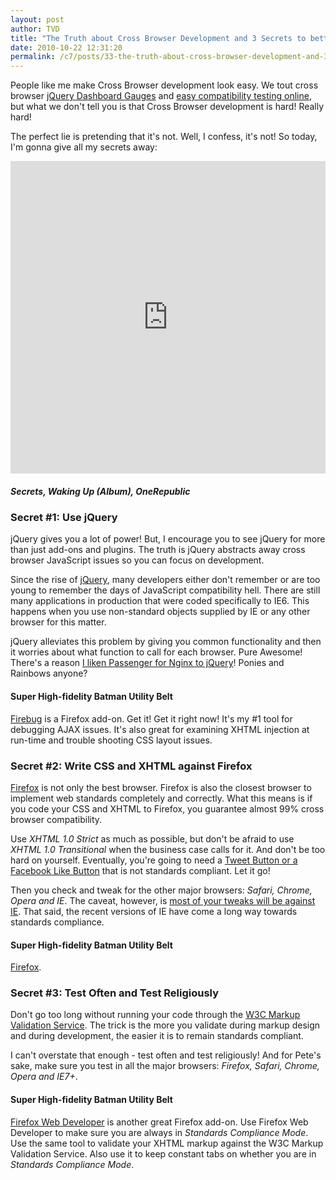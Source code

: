```yaml
---
layout: post
author: TVD
title: "The Truth about Cross Browser Development and 3 Secrets to better Compatibility"
date: 2010-10-22 12:31:20
permalink: /c7/posts/33-the-truth-about-cross-browser-development-and-3-secrets-to-better-compatibility
---
```


People like me make Cross Browser development look easy. We tout cross browser [jQuery Dashboard Gauges][1] and [easy compatibility testing online][2], but what we don't tell you is that Cross Browser development is hard! Really hard!

The perfect lie is pretending that it's not. Well, I confess, it's not! So today, I'm gonna give all my secrets away:

<iframe width="100%" height="500" src="https://www.youtube.com/embed/qHm9MG9xw1o" frameborder="0" allowfullscreen></iframe>

##### Secrets, Waking Up (Album), OneRepublic

### Secret #1: Use jQuery

jQuery gives you a lot of power! But, I encourage you to see jQuery for more than just add-ons and plugins. The truth is jQuery abstracts away cross browser JavaScript issues so you can focus on development.

Since the rise of [jQuery][3], many developers either don't remember or are too young to remember the days of JavaScript compatibility hell. There are still many applications in production that were coded specifically to IE6. This happens when you use non-standard objects supplied by IE or any other browser for this matter.

jQuery alleviates this problem by giving you common functionality and then it worries about what function to call for each browser. Pure Awesome! There's a reason [I liken Passenger for Nginx to jQuery][4]! Ponies and Rainbows anyone?

#### Super High-fidelity Batman Utility Belt

[Firebug][5] is a Firefox add-on. Get it! Get it right now! It's my #1 tool for debugging AJAX issues. It's also great for examining XHTML injection at run-time and trouble shooting CSS layout issues.

### Secret #2: Write CSS and XHTML against Firefox

[Firefox][6] is not only the best browser. Firefox is also the closest browser to implement web standards completely and correctly. What this means is if you code your CSS and XHTML to Firefox, you guarantee almost 99% cross browser compatibility.

Use *XHTML 1.0 Strict* as much as possible, but don't be afraid to use *XHTML 1.0 Transitional* when the business case calls for it. And don't be too hard on yourself. Eventually, you're going to need a [Tweet Button or a Facebook Like Button][7] that is not standards compliant. Let it go!

Then you check and tweak for the other major browsers: *Safari, Chrome, Opera and IE*. The caveat, however, is [most of your tweaks will be against IE][8]. That said, the recent versions of IE have come a long way towards standards compliance.

#### Super High-fidelity Batman Utility Belt

[Firefox][9].

### Secret #3: Test Often and Test Religiously

Don't go too long without running your code through the [W3C Markup Validation Service][10]. The trick is the more you validate during markup design and during development, the easier it is to remain standards compliant.

I can't overstate that enough - test often and test religiously! And for Pete's sake, make sure you test in all the major browsers: *Firefox, Safari, Chrome, Opera and IE7+*.

#### Super High-fidelity Batman Utility Belt

[Firefox Web Developer][11] is another great Firefox add-on. Use Firefox Web Developer to make sure you are always in *Standards Compliance Mode*. Use the same tool to validate your XHTML markup against the W3C Markup Validation Service. Also use it to keep constant tabs on whether you are in *Standards Compliance Mode*.


  [1]: https://techoctave.com/c7/posts/17-jquery-dashboard-gauges-using-raphael-xhtml-and-css
  [2]: https://techoctave.com/c7/posts/22-ie7-and-ie8-browser-compatibility-testing-online-with-adobe-browserlab
  [3]: http://jquery.com/
  [4]: https://techoctave.com/c7/posts/3-passenger-for-nginx-is-the-jquery-of-web-server-software
  [5]: http://getfirebug.com/
  [6]: http://www.mozilla.com/en-US/firefox/
  [7]: https://techoctave.com/c7/posts/40-xhtml-strict-tweet-button-and-facebook-like-button
  [8]: https://techoctave.com/c7/posts/22-ie7-and-ie8-browser-compatibility-testing-online-with-adobe-browserlab
  [9]: http://en.wikipedia.org/wiki/Firefox
  [10]: http://validator.w3.org/
  [11]: http://chrispederick.com/work/web-developer/
